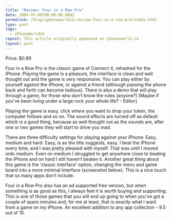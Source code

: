 ```yaml
---
title: "Review: Four in a Row Pro"
date: 2009-07-08T00:00:00.000Z
permalink: /blog/iphoneworldca-review-four-in-a-row-pro/index.html
type: post
tags:
  - iPhoneWorldCA
repost: This article originally appeared on iphoneworld.ca
layout: post
---
```


Price: $0.99

Four in a Row Pro is the classic game of Connect 4, rehashed for the iPhone. Playing the game is a pleasure, the interface is clean and well thought out and the game is very responsive. You can play either by yourself against the iPhone, or against a friend (although passing the phone back and forth can become tedious). There is also a demo that will play through a game, for those who don’t know the rules (anyone?) [Maybe if you've been living under a large rock your whole life? - Editor]

Playing the game is easy, click where you want to drop your token, the computer follows and so on. The sound effects are turned off as default which is a good thing, because as well thought out as the sounds are, after one or two games they will start to drive you mad.

There are three difficulty settings for playing against your iPhone: Easy, medium and hard. Easy, is as the title suggests, easy. I beat the iPhone every time, and I was pretty pleased with myself. That was until I moved onto medium. Even on medium I struggled to get anywhere close to beating the iPhone and on hard I still haven’t beaten it. Another great thing about this game is the ‘classic interface’ option, changing the menu and game board into a more minimal interface (screenshot below). This is a nice touch that so many apps don’t include.

Four in a Row Pro also has an ad supported free version, but when something is as good as this, I always feel it is worth buying and supporting. This is one of those games that you will end up going to when you’ve got a couple of spare minutes and, for me at least, that is exactly what I want from a game on my iPhone. An excellent addition to any app collection - 9.5 out of 10.